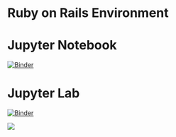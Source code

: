# Ruby on Rails Environment



# Jupyter Notebook


[![Binder](https://mybinder.org/badge_logo.svg)](https://mybinder.org/v2/gh/imrankhan441/Ruby-on-Rails-Environment/master)



# Jupyter Lab


[![Binder](https://mybinder.org/badge_logo.svg)](https://mybinder.org/v2/gh/imrankhan441/Ruby-on-Rails-Environment/master?urlpath=lab)



[![](https://www.dropbox.com/s/xd4j4wjfl7964dr/launch_app.svg?dl=0)]()
